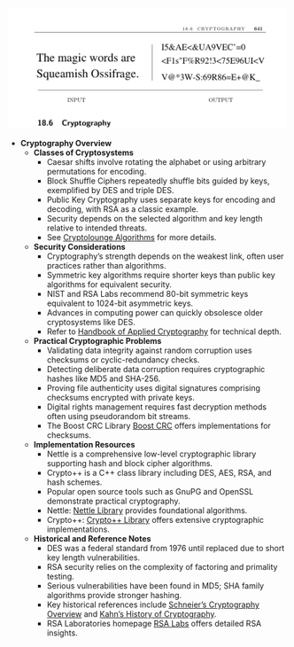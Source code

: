 ![ADM-ch18-strings-cryptography](ADM-ch18-strings-cryptography.best.png)

- **Cryptography Overview**
  - **Classes of Cryptosystems**
    - Caesar shifts involve rotating the alphabet or using arbitrary permutations for encoding.
    - Block Shuffle Ciphers repeatedly shuffle bits guided by keys, exemplified by DES and triple DES.
    - Public Key Cryptography uses separate keys for encoding and decoding, with RSA as a classic example.
    - Security depends on the selected algorithm and key length relative to intended threats.
    - See [Cryptolounge Algorithms](http://www.cryptolounge.org/wiki/Category:Algorithm) for more details.
  - **Security Considerations**
    - Cryptography’s strength depends on the weakest link, often user practices rather than algorithms.
    - Symmetric key algorithms require shorter keys than public key algorithms for equivalent security.
    - NIST and RSA Labs recommend 80-bit symmetric keys equivalent to 1024-bit asymmetric keys.
    - Advances in computing power can quickly obsolesce older cryptosystems like DES.
    - Refer to [Handbook of Applied Cryptography](http://www.cacr.math.uwaterloo.ca/hac/) for technical depth.
  - **Practical Cryptographic Problems**
    - Validating data integrity against random corruption uses checksums or cyclic-redundancy checks.
    - Detecting deliberate data corruption requires cryptographic hashes like MD5 and SHA-256.
    - Proving file authenticity uses digital signatures comprising checksums encrypted with private keys.
    - Digital rights management requires fast decryption methods often using pseudorandom bit streams.
    - The Boost CRC Library [Boost CRC](http://www.boost.org/libs/crc/) offers implementations for checksums.
  - **Implementation Resources**
    - Nettle is a comprehensive low-level cryptographic library supporting hash and block cipher algorithms.
    - Crypto++ is a C++ class library including DES, AES, RSA, and hash schemes.
    - Popular open source tools such as GnuPG and OpenSSL demonstrate practical cryptography.
    - Nettle: [Nettle Library](http://www.lysator.liu.se/~nisse/nettle) provides foundational algorithms.
    - Crypto++: [Crypto++ Library](http://www.cryptopp.com/) offers extensive cryptographic implementations.
  - **Historical and Reference Notes**
    - DES was a federal standard from 1976 until replaced due to short key length vulnerabilities.
    - RSA security relies on the complexity of factoring and primality testing.
    - Serious vulnerabilities have been found in MD5; SHA family algorithms provide stronger hashing.
    - Key historical references include [Schneier’s Cryptography Overview](https://www.schneier.com/book/) and [Kahn’s History of Cryptography](https://www.kahnbooks.com/).
    - RSA Laboratories homepage [RSA Labs](http://www.rsa.com/rsalabs/) offers detailed RSA insights.
